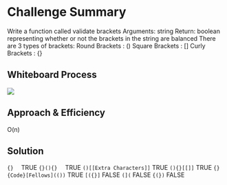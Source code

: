 # Challenge Summary
<!-- Description of the challenge -->
Write a function called validate brackets
Arguments: string
Return: boolean
representing whether or not the brackets in the string are balanced
There are 3 types of brackets:
Round Brackets : ()
Square Brackets : []
Curly Brackets : {}
## Whiteboard Process
<!-- Embedded whiteboard image -->
![](/stack-queue-brackets/bracket.PNG)
## Approach & Efficiency
<!-- What approach did you take? Why? What is the Big O space/time for this approach? -->
O(n)
## Solution
<!-- Show how to run your code, and examples of it in action -->
`{}  `                  	TRUE
`{}(){}  `              	TRUE
`()[[Extra Characters]]`	TRUE
`(){}[[]]`	                TRUE
`{}{Code}[Fellows](())`   	TRUE
`[({}]`	                    FALSE
`(](`	                    FALSE
`{(})`	                    FALSE
